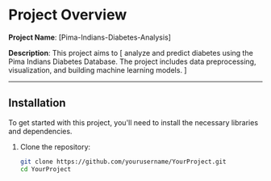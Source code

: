 # Project Overview

**Project Name**: [Pima-Indians-Diabetes-Analysis]

**Description**: This project aims to [ analyze and predict diabetes using the Pima Indians Diabetes Database. The project includes data preprocessing, visualization, and building machine learning models.
]

---

## Installation

To get started with this project, you'll need to install the necessary libraries and dependencies.

1. Clone the repository:
   ```bash
   git clone https://github.com/yourusername/YourProject.git
   cd YourProject

